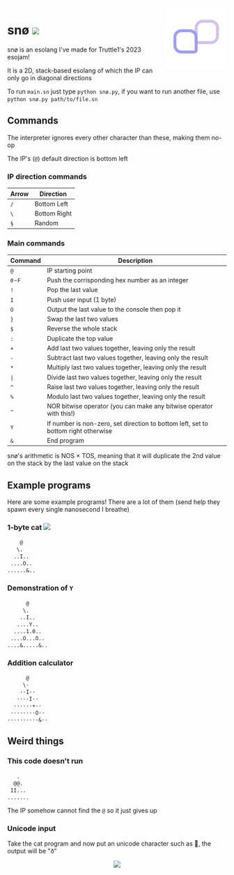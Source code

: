 <img align="right" height="145" src=".meow/snø.svg">

# snø [<img src="https://nukocities.neocities.org/nuko/sets/cat325.gif">](https://nukocities.neocities.org/)

snø is an esolang I've made for Truttle1's 2023 esojam!

It is a 2D, stack-based esolang of which the IP can only go in diagonal directions

To run `main.sn` just type `python snø.py`, if you want to run another file, use `python snø.py path/to/file.sn`

## Commands

The interpreter ignores every other character than these, making them no-op

The IP's (`@`) default direction is bottom left

### IP direction commands

| Arrow | Direction        |
| ----- | ---------------- |
| `/`   | Bottom Left      |
| `\`   | Bottom Right     |
| `§`   | Random           |

### Main commands

| Command | Description                                                                        |
| ------- | ---------------------------------------------------------------------------------- |
| `@`     | IP starting point                                                                  |
| `0`-`F` | Push the corrisponding hex number as an integer                                    |
| `!`     | Pop the last value                                                                 |
| `I`     | Push user input (1 byte)                                                           |
| `O`     | Output the last value to the console then pop it                                   |
| `}`     | Swap the last two values                                                           |
| `$`     | Reverse the whole stack                                                            |
| `:`     | Duplicate the top value                                                            |
| `+`     | Add last two values together, leaving only the result                              |
| `-`     | Subtract last two values together, leaving only the result                         |
| `*`     | Multiply last two values together, leaving only the result                         |
| `\|`     | Divide last two values together, leaving only the result                           |
| `^`     | Raise last two values together, leaving only the result                            |
| `%`     | Modulo last two values together, leaving only the result                           |
| `~`     | NOR bitwise operator (you can make any bitwise operator with this!)                |
| `Y`     | If number is non-zero, set direction to bottom left, set to bottom right otherwise |
| `&`     | End program                                                                        |

snø's arithmetic is NOS × TOS, meaning that it will duplicate the 2nd value on the stack by the last value on the stack

## Example programs

Here are some example programs! There are a lot of them (send help they spawn every single nanosecond I breathe)

### 1-byte cat ![](https://nukocities.neocities.org/nuko/act/cat1.gif)

```sn
    @
   \.
  ..I..
 ....O..
......&..
```

### Demonstration of `Y`

```sn
      @
     \.
    ..I..
   ....Y..
  ....1.0..
 ....O...O..
....&.....&..
```

### Addition calculator

```sn
      @
     \·
    ··I··
   ····I··
  ······+··
 ········O··
··········&··
```

## Weird things

### This code doesn't run

```sn
   .
  @@.
 II...
.......
```

The IP somehow cannot find the `@` so it just gives up

### Unicode input

Take the cat program and now put an unicode character such as 🍊, the output will be "ð"

<p align="center"><img src="https://nukocities.neocities.org/nuko/sets/cat80.gif"></img></p>
